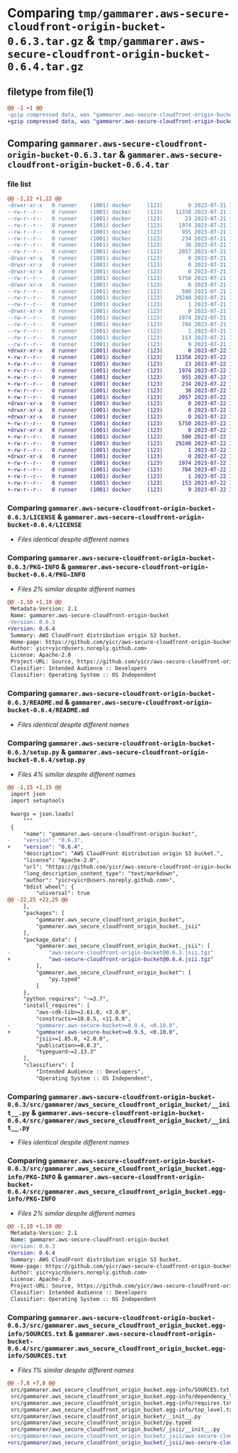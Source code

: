 # Comparing `tmp/gammarer.aws-secure-cloudfront-origin-bucket-0.6.3.tar.gz` & `tmp/gammarer.aws-secure-cloudfront-origin-bucket-0.6.4.tar.gz`

## filetype from file(1)

```diff
@@ -1 +1 @@
-gzip compressed data, was "gammarer.aws-secure-cloudfront-origin-bucket-0.6.3.tar", last modified: Fri Jul 21 18:16:32 2023, max compression
+gzip compressed data, was "gammarer.aws-secure-cloudfront-origin-bucket-0.6.4.tar", last modified: Sat Jul 22 18:14:46 2023, max compression
```

## Comparing `gammarer.aws-secure-cloudfront-origin-bucket-0.6.3.tar` & `gammarer.aws-secure-cloudfront-origin-bucket-0.6.4.tar`

### file list

```diff
@@ -1,22 +1,22 @@
-drwxr-xr-x   0 runner    (1001) docker     (123)        0 2023-07-21 18:16:32.848318 gammarer.aws-secure-cloudfront-origin-bucket-0.6.3/
--rw-r--r--   0 runner    (1001) docker     (123)    11358 2023-07-21 18:16:21.000000 gammarer.aws-secure-cloudfront-origin-bucket-0.6.3/LICENSE
--rw-r--r--   0 runner    (1001) docker     (123)       23 2023-07-21 18:16:21.000000 gammarer.aws-secure-cloudfront-origin-bucket-0.6.3/MANIFEST.in
--rw-r--r--   0 runner    (1001) docker     (123)     1974 2023-07-21 18:16:32.848318 gammarer.aws-secure-cloudfront-origin-bucket-0.6.3/PKG-INFO
--rw-r--r--   0 runner    (1001) docker     (123)      955 2023-07-21 18:16:21.000000 gammarer.aws-secure-cloudfront-origin-bucket-0.6.3/README.md
--rw-r--r--   0 runner    (1001) docker     (123)      234 2023-07-21 18:16:21.000000 gammarer.aws-secure-cloudfront-origin-bucket-0.6.3/pyproject.toml
--rw-r--r--   0 runner    (1001) docker     (123)       38 2023-07-21 18:16:32.848318 gammarer.aws-secure-cloudfront-origin-bucket-0.6.3/setup.cfg
--rw-r--r--   0 runner    (1001) docker     (123)     2057 2023-07-21 18:16:21.000000 gammarer.aws-secure-cloudfront-origin-bucket-0.6.3/setup.py
-drwxr-xr-x   0 runner    (1001) docker     (123)        0 2023-07-21 18:16:32.848318 gammarer.aws-secure-cloudfront-origin-bucket-0.6.3/src/
-drwxr-xr-x   0 runner    (1001) docker     (123)        0 2023-07-21 18:16:32.848318 gammarer.aws-secure-cloudfront-origin-bucket-0.6.3/src/gammarer/
-drwxr-xr-x   0 runner    (1001) docker     (123)        0 2023-07-21 18:16:32.848318 gammarer.aws-secure-cloudfront-origin-bucket-0.6.3/src/gammarer/aws_secure_cloudfront_origin_bucket/
--rw-r--r--   0 runner    (1001) docker     (123)     5750 2023-07-21 18:16:21.000000 gammarer.aws-secure-cloudfront-origin-bucket-0.6.3/src/gammarer/aws_secure_cloudfront_origin_bucket/__init__.py
-drwxr-xr-x   0 runner    (1001) docker     (123)        0 2023-07-21 18:16:32.848318 gammarer.aws-secure-cloudfront-origin-bucket-0.6.3/src/gammarer/aws_secure_cloudfront_origin_bucket/_jsii/
--rw-r--r--   0 runner    (1001) docker     (123)      500 2023-07-21 18:16:21.000000 gammarer.aws-secure-cloudfront-origin-bucket-0.6.3/src/gammarer/aws_secure_cloudfront_origin_bucket/_jsii/__init__.py
--rw-r--r--   0 runner    (1001) docker     (123)    29248 2023-07-21 18:16:21.000000 gammarer.aws-secure-cloudfront-origin-bucket-0.6.3/src/gammarer/aws_secure_cloudfront_origin_bucket/_jsii/aws-secure-cloudfront-origin-bucket@0.6.3.jsii.tgz
--rw-r--r--   0 runner    (1001) docker     (123)        1 2023-07-21 18:16:21.000000 gammarer.aws-secure-cloudfront-origin-bucket-0.6.3/src/gammarer/aws_secure_cloudfront_origin_bucket/py.typed
-drwxr-xr-x   0 runner    (1001) docker     (123)        0 2023-07-21 18:16:32.848318 gammarer.aws-secure-cloudfront-origin-bucket-0.6.3/src/gammarer.aws_secure_cloudfront_origin_bucket.egg-info/
--rw-r--r--   0 runner    (1001) docker     (123)     1974 2023-07-21 18:16:32.000000 gammarer.aws-secure-cloudfront-origin-bucket-0.6.3/src/gammarer.aws_secure_cloudfront_origin_bucket.egg-info/PKG-INFO
--rw-r--r--   0 runner    (1001) docker     (123)      704 2023-07-21 18:16:32.000000 gammarer.aws-secure-cloudfront-origin-bucket-0.6.3/src/gammarer.aws_secure_cloudfront_origin_bucket.egg-info/SOURCES.txt
--rw-r--r--   0 runner    (1001) docker     (123)        1 2023-07-21 18:16:32.000000 gammarer.aws-secure-cloudfront-origin-bucket-0.6.3/src/gammarer.aws_secure_cloudfront_origin_bucket.egg-info/dependency_links.txt
--rw-r--r--   0 runner    (1001) docker     (123)      153 2023-07-21 18:16:32.000000 gammarer.aws-secure-cloudfront-origin-bucket-0.6.3/src/gammarer.aws_secure_cloudfront_origin_bucket.egg-info/requires.txt
--rw-r--r--   0 runner    (1001) docker     (123)        9 2023-07-21 18:16:32.000000 gammarer.aws-secure-cloudfront-origin-bucket-0.6.3/src/gammarer.aws_secure_cloudfront_origin_bucket.egg-info/top_level.txt
+drwxr-xr-x   0 runner    (1001) docker     (123)        0 2023-07-22 18:14:46.936870 gammarer.aws-secure-cloudfront-origin-bucket-0.6.4/
+-rw-r--r--   0 runner    (1001) docker     (123)    11358 2023-07-22 18:14:35.000000 gammarer.aws-secure-cloudfront-origin-bucket-0.6.4/LICENSE
+-rw-r--r--   0 runner    (1001) docker     (123)       23 2023-07-22 18:14:35.000000 gammarer.aws-secure-cloudfront-origin-bucket-0.6.4/MANIFEST.in
+-rw-r--r--   0 runner    (1001) docker     (123)     1974 2023-07-22 18:14:46.936870 gammarer.aws-secure-cloudfront-origin-bucket-0.6.4/PKG-INFO
+-rw-r--r--   0 runner    (1001) docker     (123)      955 2023-07-22 18:14:35.000000 gammarer.aws-secure-cloudfront-origin-bucket-0.6.4/README.md
+-rw-r--r--   0 runner    (1001) docker     (123)      234 2023-07-22 18:14:35.000000 gammarer.aws-secure-cloudfront-origin-bucket-0.6.4/pyproject.toml
+-rw-r--r--   0 runner    (1001) docker     (123)       38 2023-07-22 18:14:46.936870 gammarer.aws-secure-cloudfront-origin-bucket-0.6.4/setup.cfg
+-rw-r--r--   0 runner    (1001) docker     (123)     2057 2023-07-22 18:14:35.000000 gammarer.aws-secure-cloudfront-origin-bucket-0.6.4/setup.py
+drwxr-xr-x   0 runner    (1001) docker     (123)        0 2023-07-22 18:14:46.932870 gammarer.aws-secure-cloudfront-origin-bucket-0.6.4/src/
+drwxr-xr-x   0 runner    (1001) docker     (123)        0 2023-07-22 18:14:46.932870 gammarer.aws-secure-cloudfront-origin-bucket-0.6.4/src/gammarer/
+drwxr-xr-x   0 runner    (1001) docker     (123)        0 2023-07-22 18:14:46.936870 gammarer.aws-secure-cloudfront-origin-bucket-0.6.4/src/gammarer/aws_secure_cloudfront_origin_bucket/
+-rw-r--r--   0 runner    (1001) docker     (123)     5750 2023-07-22 18:14:35.000000 gammarer.aws-secure-cloudfront-origin-bucket-0.6.4/src/gammarer/aws_secure_cloudfront_origin_bucket/__init__.py
+drwxr-xr-x   0 runner    (1001) docker     (123)        0 2023-07-22 18:14:46.936870 gammarer.aws-secure-cloudfront-origin-bucket-0.6.4/src/gammarer/aws_secure_cloudfront_origin_bucket/_jsii/
+-rw-r--r--   0 runner    (1001) docker     (123)      500 2023-07-22 18:14:35.000000 gammarer.aws-secure-cloudfront-origin-bucket-0.6.4/src/gammarer/aws_secure_cloudfront_origin_bucket/_jsii/__init__.py
+-rw-r--r--   0 runner    (1001) docker     (123)    29248 2023-07-22 18:14:35.000000 gammarer.aws-secure-cloudfront-origin-bucket-0.6.4/src/gammarer/aws_secure_cloudfront_origin_bucket/_jsii/aws-secure-cloudfront-origin-bucket@0.6.4.jsii.tgz
+-rw-r--r--   0 runner    (1001) docker     (123)        1 2023-07-22 18:14:35.000000 gammarer.aws-secure-cloudfront-origin-bucket-0.6.4/src/gammarer/aws_secure_cloudfront_origin_bucket/py.typed
+drwxr-xr-x   0 runner    (1001) docker     (123)        0 2023-07-22 18:14:46.936870 gammarer.aws-secure-cloudfront-origin-bucket-0.6.4/src/gammarer.aws_secure_cloudfront_origin_bucket.egg-info/
+-rw-r--r--   0 runner    (1001) docker     (123)     1974 2023-07-22 18:14:46.000000 gammarer.aws-secure-cloudfront-origin-bucket-0.6.4/src/gammarer.aws_secure_cloudfront_origin_bucket.egg-info/PKG-INFO
+-rw-r--r--   0 runner    (1001) docker     (123)      704 2023-07-22 18:14:46.000000 gammarer.aws-secure-cloudfront-origin-bucket-0.6.4/src/gammarer.aws_secure_cloudfront_origin_bucket.egg-info/SOURCES.txt
+-rw-r--r--   0 runner    (1001) docker     (123)        1 2023-07-22 18:14:46.000000 gammarer.aws-secure-cloudfront-origin-bucket-0.6.4/src/gammarer.aws_secure_cloudfront_origin_bucket.egg-info/dependency_links.txt
+-rw-r--r--   0 runner    (1001) docker     (123)      153 2023-07-22 18:14:46.000000 gammarer.aws-secure-cloudfront-origin-bucket-0.6.4/src/gammarer.aws_secure_cloudfront_origin_bucket.egg-info/requires.txt
+-rw-r--r--   0 runner    (1001) docker     (123)        9 2023-07-22 18:14:46.000000 gammarer.aws-secure-cloudfront-origin-bucket-0.6.4/src/gammarer.aws_secure_cloudfront_origin_bucket.egg-info/top_level.txt
```

### Comparing `gammarer.aws-secure-cloudfront-origin-bucket-0.6.3/LICENSE` & `gammarer.aws-secure-cloudfront-origin-bucket-0.6.4/LICENSE`

 * *Files identical despite different names*

### Comparing `gammarer.aws-secure-cloudfront-origin-bucket-0.6.3/PKG-INFO` & `gammarer.aws-secure-cloudfront-origin-bucket-0.6.4/PKG-INFO`

 * *Files 2% similar despite different names*

```diff
@@ -1,10 +1,10 @@
 Metadata-Version: 2.1
 Name: gammarer.aws-secure-cloudfront-origin-bucket
-Version: 0.6.3
+Version: 0.6.4
 Summary: AWS CloudFront distribution origin S3 bucket.
 Home-page: https://github.com/yicr/aws-secure-cloudfront-origin-bucket.git
 Author: yicr<yicr@users.noreply.github.com>
 License: Apache-2.0
 Project-URL: Source, https://github.com/yicr/aws-secure-cloudfront-origin-bucket.git
 Classifier: Intended Audience :: Developers
 Classifier: Operating System :: OS Independent
```

### Comparing `gammarer.aws-secure-cloudfront-origin-bucket-0.6.3/README.md` & `gammarer.aws-secure-cloudfront-origin-bucket-0.6.4/README.md`

 * *Files identical despite different names*

### Comparing `gammarer.aws-secure-cloudfront-origin-bucket-0.6.3/setup.py` & `gammarer.aws-secure-cloudfront-origin-bucket-0.6.4/setup.py`

 * *Files 4% similar despite different names*

```diff
@@ -1,15 +1,15 @@
 import json
 import setuptools
 
 kwargs = json.loads(
     """
 {
     "name": "gammarer.aws-secure-cloudfront-origin-bucket",
-    "version": "0.6.3",
+    "version": "0.6.4",
     "description": "AWS CloudFront distribution origin S3 bucket.",
     "license": "Apache-2.0",
     "url": "https://github.com/yicr/aws-secure-cloudfront-origin-bucket.git",
     "long_description_content_type": "text/markdown",
     "author": "yicr<yicr@users.noreply.github.com>",
     "bdist_wheel": {
         "universal": true
@@ -22,25 +22,25 @@
     },
     "packages": [
         "gammarer.aws_secure_cloudfront_origin_bucket",
         "gammarer.aws_secure_cloudfront_origin_bucket._jsii"
     ],
     "package_data": {
         "gammarer.aws_secure_cloudfront_origin_bucket._jsii": [
-            "aws-secure-cloudfront-origin-bucket@0.6.3.jsii.tgz"
+            "aws-secure-cloudfront-origin-bucket@0.6.4.jsii.tgz"
         ],
         "gammarer.aws_secure_cloudfront_origin_bucket": [
             "py.typed"
         ]
     },
     "python_requires": "~=3.7",
     "install_requires": [
         "aws-cdk-lib>=2.61.0, <3.0.0",
         "constructs>=10.0.5, <11.0.0",
-        "gammarer.aws-secure-bucket>=0.9.4, <0.10.0",
+        "gammarer.aws-secure-bucket>=0.9.5, <0.10.0",
         "jsii>=1.85.0, <2.0.0",
         "publication>=0.0.3",
         "typeguard~=2.13.3"
     ],
     "classifiers": [
         "Intended Audience :: Developers",
         "Operating System :: OS Independent",
```

### Comparing `gammarer.aws-secure-cloudfront-origin-bucket-0.6.3/src/gammarer/aws_secure_cloudfront_origin_bucket/__init__.py` & `gammarer.aws-secure-cloudfront-origin-bucket-0.6.4/src/gammarer/aws_secure_cloudfront_origin_bucket/__init__.py`

 * *Files identical despite different names*

### Comparing `gammarer.aws-secure-cloudfront-origin-bucket-0.6.3/src/gammarer.aws_secure_cloudfront_origin_bucket.egg-info/PKG-INFO` & `gammarer.aws-secure-cloudfront-origin-bucket-0.6.4/src/gammarer.aws_secure_cloudfront_origin_bucket.egg-info/PKG-INFO`

 * *Files 2% similar despite different names*

```diff
@@ -1,10 +1,10 @@
 Metadata-Version: 2.1
 Name: gammarer.aws-secure-cloudfront-origin-bucket
-Version: 0.6.3
+Version: 0.6.4
 Summary: AWS CloudFront distribution origin S3 bucket.
 Home-page: https://github.com/yicr/aws-secure-cloudfront-origin-bucket.git
 Author: yicr<yicr@users.noreply.github.com>
 License: Apache-2.0
 Project-URL: Source, https://github.com/yicr/aws-secure-cloudfront-origin-bucket.git
 Classifier: Intended Audience :: Developers
 Classifier: Operating System :: OS Independent
```

### Comparing `gammarer.aws-secure-cloudfront-origin-bucket-0.6.3/src/gammarer.aws_secure_cloudfront_origin_bucket.egg-info/SOURCES.txt` & `gammarer.aws-secure-cloudfront-origin-bucket-0.6.4/src/gammarer.aws_secure_cloudfront_origin_bucket.egg-info/SOURCES.txt`

 * *Files 1% similar despite different names*

```diff
@@ -7,8 +7,8 @@
 src/gammarer.aws_secure_cloudfront_origin_bucket.egg-info/SOURCES.txt
 src/gammarer.aws_secure_cloudfront_origin_bucket.egg-info/dependency_links.txt
 src/gammarer.aws_secure_cloudfront_origin_bucket.egg-info/requires.txt
 src/gammarer.aws_secure_cloudfront_origin_bucket.egg-info/top_level.txt
 src/gammarer/aws_secure_cloudfront_origin_bucket/__init__.py
 src/gammarer/aws_secure_cloudfront_origin_bucket/py.typed
 src/gammarer/aws_secure_cloudfront_origin_bucket/_jsii/__init__.py
-src/gammarer/aws_secure_cloudfront_origin_bucket/_jsii/aws-secure-cloudfront-origin-bucket@0.6.3.jsii.tgz
+src/gammarer/aws_secure_cloudfront_origin_bucket/_jsii/aws-secure-cloudfront-origin-bucket@0.6.4.jsii.tgz
```

